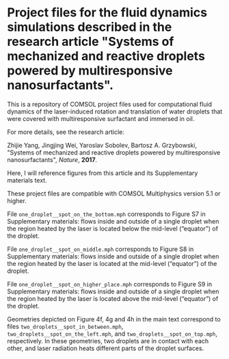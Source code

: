 # Project files for the fluid dynamics simulations described in the research article "Systems of mechanized and reactive droplets powered by multiresponsive nanosurfactants".

This is a repository of COMSOL project files used for computational fluid dynamics of the laser-induced rotation and translation of water droplets that were covered with multiresponsive surfactant and immersed in oil.

For more details, see the research article:

Zhijie Yang, Jingjing Wei, Yaroslav Sobolev, Bartosz A. Grzybowski, "Systems of mechanized and reactive droplets powered by multiresponsive nanosurfactants", *Nature*, **2017**.
	
Here, I will reference figures from this article and its Supplementary materials text.

These project files are compatible with COMSOL Multiphysics version 5.1 or higher.

File `one_droplet__spot_on_the_bottom.mph` corresponds to Figure S7 in Supplementary materials: flows inside and outside of a single droplet when the region heated by the laser is located below the mid-level (“equator”) of the droplet.

File `one_droplet__spot_on_middle.mph` corresponds to Figure S8 in Supplementary materials: flows inside and outside of a single droplet when the region heated by the laser is located at the mid-level (“equator”) of the droplet.

File `one_droplet__spot_on_higher_place.mph` corresponds to Figure S9 in Supplementary materials: flows inside and outside of a single droplet when the region heated by the laser is located above the mid-level (“equator”) of the droplet.

Geometries depicted on Figure 4f, 4g and 4h in the main text correspond to files
	`two_droplets__spot_in_between.mph`,
	`two_droplets__spot_on_the_left.mph`, and
	`two_droplets__spot_on_top.mph`,
respectively. In these geometries, two droplets are in contact with each other, and laser radiation heats different parts of the droplet surfaces.
